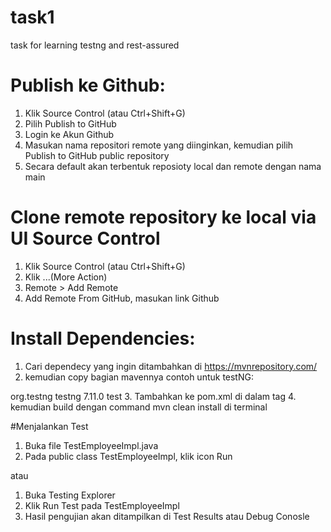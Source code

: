# task1
task for learning testng and rest-assured

# Publish ke Github:
1. Klik Source Control (atau Ctrl+Shift+G)
2. Pilih Publish to GitHub
3. Login ke Akun Github
4. Masukan nama repositori remote yang diinginkan, kemudian pilih Publish to GitHub public repository
5. Secara default akan terbentuk reposioty local dan remote dengan nama main

# Clone remote repository ke local via UI Source Control
1. Klik Source Control (atau Ctrl+Shift+G)
2. Klik ...(More Action)
3. Remote > Add Remote
4. Add Remote From GitHub, masukan link Github

# Install Dependencies:
1. Cari dependecy yang ingin ditambahkan di https://mvnrepository.com/
2. kemudian copy bagian mavennya contoh untuk testNG:
<!-- https://mvnrepository.com/artifact/org.testng/testng -->
<dependency>
    <groupId>org.testng</groupId>
    <artifactId>testng</artifactId>
    <version>7.11.0</version>
    <scope>test</scope>
</dependency>
3. Tambahkan ke pom.xml di dalam tag <dependencies></dependencies>
4. kemudian build dengan command mvn clean install di terminal

#Menjalankan Test
1. Buka file TestEmployeeImpl.java
2. Pada public class TestEmployeeImpl, klik icon Run

atau
1. Buka Testing Explorer
2. Klik Run Test pada TestEmployeeImpl
3. Hasil pengujian akan ditampilkan di Test Results atau Debug Conosle



